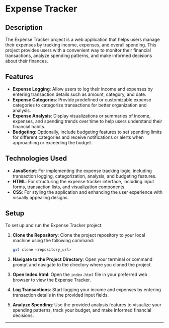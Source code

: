 # Expense Tracker

## Description

The Expense Tracker project is a web application that helps users manage their expenses by tracking income, expenses, and overall spending. This project provides users with a convenient way to monitor their financial transactions, analyze spending patterns, and make informed decisions about their finances.

## Features

- **Expense Logging**: Allow users to log their income and expenses by entering transaction details such as amount, category, and date.
- **Expense Categories**: Provide predefined or customizable expense categories to categorize transactions for better organization and analysis.
- **Expense Analysis**: Display visualizations or summaries of income, expenses, and spending trends over time to help users understand their financial habits.
- **Budgeting**: Optionally, include budgeting features to set spending limits for different categories and receive notifications or alerts when approaching or exceeding the budget.

## Technologies Used

- **JavaScript**: For implementing the expense tracking logic, including transaction logging, categorization, analysis, and budgeting features.
- **HTML**: For structuring the expense tracker interface, including input forms, transaction lists, and visualization components.
- **CSS**: For styling the application and enhancing the user experience with visually appealing designs.

## Setup

To set up and run the Expense Tracker project:

1. **Clone the Repository**: Clone the project repository to your local machine using the following command:

   ```bash
   git clone <repository_url>
   ```

2. **Navigate to the Project Directory**: Open your terminal or command prompt and navigate to the directory where you cloned the project.

3. **Open Index.html**: Open the `index.html` file in your preferred web browser to view the Expense Tracker.

4. **Log Transactions**: Start logging your income and expenses by entering transaction details in the provided input fields.

5. **Analyze Spending**: Use the provided analysis features to visualize your spending patterns, track your budget, and make informed financial decisions.

---